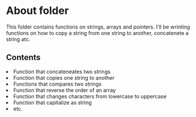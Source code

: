 <h1> About folder </h1>

This folder contains functions on strings, arrays and pointers. I'll be wrinting functions on how to copy a string from one string to another, concatenete a string atc.

<h2> Contents </h2>

<li> Function that concateneates two strings </li>
<li>Function that copies one string to another</li>
<li>Functions that compares two strings</li>
<li>Function that reverse the order of an array</li>
<li>Function that changes characters from lowercase to uppercase</li>
<li>Function that capitalize as string</li>

<li>etc.</li>
